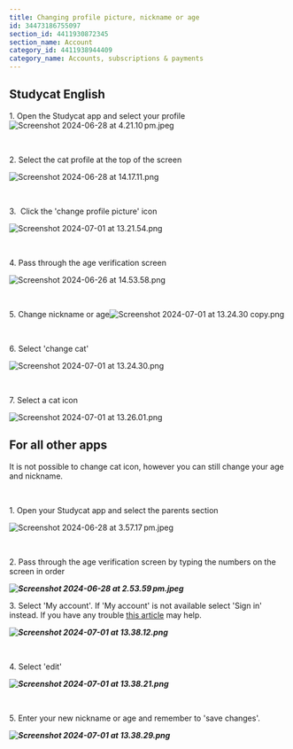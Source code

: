 ```yaml
---
title: Changing profile picture, nickname or age
id: 34473186755097
section_id: 4411930872345
section_name: Account
category_id: 4411938944409
category_name: Accounts, subscriptions & payments
---
```

## Studycat English


1\. Open the Studycat app and select your profile![Screenshot 2024-06-28 at 4.21.10 pm.jpeg](https://help.studycat.com/hc/article_attachments/34473186682009)


 


2\. Select the cat profile at the top of the screen


![Screenshot 2024-06-28 at 14.17.11.png](https://help.studycat.com/hc/article_attachments/34473186684953)


 


3\.  Click the 'change profile picture' icon


![Screenshot 2024-07-01 at 13.21.54.png](https://help.studycat.com/hc/article_attachments/34473186707865)


 


4\. Pass through the age verification screen 


![Screenshot 2024-06-26 at 14.53.58.png](https://help.studycat.com/hc/article_attachments/34473186715801)


 


5\. Change nickname or age![Screenshot 2024-07-01 at 13.24.30 copy.png](https://help.studycat.com/hc/article_attachments/34473186721561)


 


6\. Select 'change cat'


![Screenshot 2024-07-01 at 13.24.30.png](https://help.studycat.com/hc/article_attachments/34473186726041)


 


7\. Select a cat icon


![Screenshot 2024-07-01 at 13.26.01.png](https://help.studycat.com/hc/article_attachments/34473149798937)


## 


## For all other apps


It is not possible to change cat icon, however you can still change your age and nickname.


 


1\. Open your Studycat app and select the parents section


![Screenshot 2024-06-28 at 3.57.17 pm.jpeg](https://help.studycat.com/hc/article_attachments/34473149804697)


 


2\. Pass through the age verification screen by typing the numbers on the screen in order


***![Screenshot 2024-06-28 at 2.53.59 pm.jpeg](https://help.studycat.com/hc/article_attachments/34473149807641)***


3\. Select 'My account'. If 'My account' is not available select 'Sign in' instead. If you have any trouble [this article](https://help.studycat.com/hc/en-us/articles/360051281554-Access-your-free-trial-or-subscription) may help.


***![Screenshot 2024-07-01 at 13.38.12.png](https://help.studycat.com/hc/article_attachments/34473149811993)***


 


4\. Select 'edit'


***![Screenshot 2024-07-01 at 13.38.21.png](https://help.studycat.com/hc/article_attachments/34473186746521)***


 


5\. Enter your new nickname or age and remember to 'save changes'.


***![Screenshot 2024-07-01 at 13.38.29.png](https://help.studycat.com/hc/article_attachments/34473149816729)***


 


